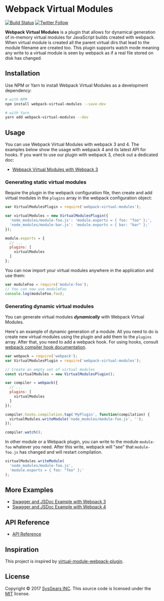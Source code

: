 # Webpack Virtual Modules

[![Build Status](https://travis-ci.org/sysgears/webpack-virtual-modules.svg?branch=master)](https://travis-ci.org/sysgears/webpack-virtual-modules)
[![Twitter Follow](https://img.shields.io/twitter/follow/sysgears.svg?style=social)](https://twitter.com/sysgears)

**Webpack Virtual Modules** is a plugin that allows for dynamical generation of in-memory virtual modules for JavaScript
builds created with webpack. When virtual module is created all the parent virtual dirs that lead to the module filename are created too. This plugin supports watch mode meaning any write to a virtual module is seen by webpack as
if a real file stored on disk has changed.

## Installation

Use NPM or Yarn to install Webpack Virtual Modules as a development dependency:

```bash
# with NPM
npm install webpack-virtual-modules --save-dev

# with Yarn
yarn add webpack-virtual-modules --dev
```

## Usage

You can use Webpack Virtual Modules with webpack 3 and 4. The examples below show the usage with webpack 4 and its
latest API for hooks. If you want to use our plugin with webpack 3, check out a dedicated doc:

* [Webpack Virtual Modules with Webpack 3]

### Generating static virtual modules

Require the plugin in the webpack configuration file, then create and add virtual modules in the `plugins` array in the
webpack configuration object:

```js
var VirtualModulesPlugin = require('webpack-virtual-modules');

var virtualModules = new VirtualModulesPlugin({
  'node_modules/module-foo.js': 'module.exports = { foo: "foo" };',
  'node_modules/module-bar.js': 'module.exports = { bar: "bar" };'
});

module.exports = {
  // ...
  plugins: [
    virtualModules
  ]
};
```

You can now import your virtual modules anywhere in the application and use them:

```js
var moduleFoo = require('module-foo');
// You can now use moduleFoo
console.log(moduleFoo.foo);
```

### Generating dynamic virtual modules

You can generate virtual modules **_dynamically_** with Webpack Virtual Modules.

Here's an example of dynamic generation of a module. All you need to do is create new virtual modules using the plugin
and add them to the `plugins` array. After that, you need to add a webpack hook. For using hooks, consult [webpack
compiler hook documentation].

```js
var webpack = require('webpack');
var VirtualModulesPlugin = require('webpack-virtual-modules');

// Create an empty set of virtual modules
const virtualModules = new VirtualModulesPlugin();

var compiler = webpack({
  // ...
  plugins: [
    virtualModules
  ]
});

compiler.hooks.compilation.tap('MyPlugin', function(compilation) {
  virtualModules.writeModule('node_modules/module-foo.js', '');
});

compiler.watch();
```

In other module or a Webpack plugin, you can write to the module `module-foo` whatever you need. After this write,
webpack will "see" that `module-foo.js` has changed and will restart compilation.

```js
virtualModules.writeModule(
  'node_modules/module-foo.js',
  'module.exports = { foo: "foo" };'
);
```

## More Examples

  - [Swagger and JSDoc Example with Webpack 3]
  - [Swagger and JSDoc Example with Webpack 4]

## API Reference

  - [API Reference]

## Inspiration

This project is inspired by [virtual-module-webpack-plugin].

## License

Copyright © 2017 [SysGears INC]. This source code is licensed under the [MIT] license.

[webpack virtual modules with webpack 3]: https://github.com/sysgears/webpack-virtual-modules/tree/master/docs/webpack3.md
[webpack compiler hook documentation]: https://webpack.js.org/api/compiler-hooks/
[swagger and jsdoc example with webpack 3]: https://github.com/sysgears/webpack-virtual-modules/tree/master/examples/swagger-webpack3
[swagger and jsdoc example with webpack 4]: https://github.com/sysgears/webpack-virtual-modules/tree/master/examples/swagger-webpack4
[api reference]: https://github.com/sysgears/webpack-virtual-modules/tree/master/docs/API%20Reference.md
[virtual-module-webpack-plugin]: https://github.com/rmarscher/virtual-module-webpack-plugin
[MIT]: LICENSE
[SysGears INC]: http://sysgears.com
